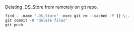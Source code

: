 

Deleting .DS_Store from remotely on git repo.
```javascript
find . -name ".DS_Store" -exec git rm --cached -f {} \;.
git commit -m "delete files"
git push
```
